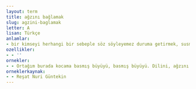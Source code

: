 ```yaml
---
layout: term
title: ağzını bağlamak
slug: agzini-baglamak
letter: A
lisan: Türkçe
anlamlar:
- bir kimseyi herhangi bir sebeple söz söyleyemez duruma getirmek, susmak zorunda bırakmak
ozellikler:
- - ''
ornekler:
- - Ortağım burada kocama basmış büyüyü, basmış büyüyü. Dilini, ağzını bağlamış adamcağızın.
orneklerkaynak:
- - Reşat Nuri Güntekin
---
```

